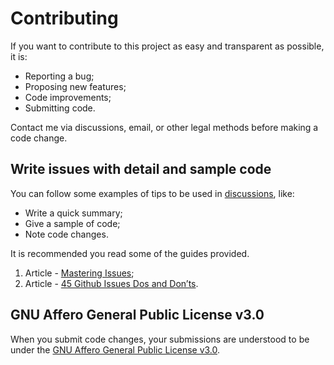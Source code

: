 # Contributing
If you want to contribute to this project as easy and transparent as possible, it is:

- Reporting a bug;
- Proposing new features;
- Code improvements;
- Submitting code.

Contact me via discussions, email, or other legal methods before making a code change.

## Write issues with detail and sample code
You can follow some examples of tips to be used in [discussions](https://github.com/vlizarn/challenge-python-cash-machine/discussions), like:  

- Write a quick summary;
- Give a sample of code;
- Note code changes.

It is recommended you read some of the guides provided.

1. Article - [Mastering Issues](https://guides.github.com/features/issues/);
2. Article - [45 Github Issues Dos and Don’ts](https://hackernoon.com/45-github-issues-dos-and-donts-dfec9ab4b612).

## GNU Affero General Public License v3.0
When you submit code changes, your submissions are understood to be under the [GNU Affero General Public License v3.0](https://www.gnu.org/licenses/agpl-3.0.en.html).
